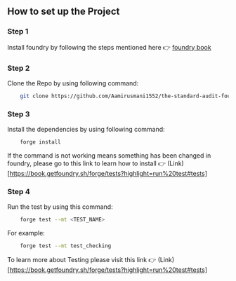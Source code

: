 ## How to set up the Project

### Step 1

Install foundry by following the steps mentioned here 👉 [foundry book](https://book.getfoundry.sh/getting-started/installation)

### Step 2

Clone the Repo by using following command:

```bash
    git clone https://github.com/Aamirusmani1552/the-standard-audit-foundry
```

### Step 3

Install the dependencies by using following command:

```bash
    forge install
```

If the command is not working means something has been changed in foundry, please go to this link to learn how to install 👉 (Link)[https://book.getfoundry.sh/forge/tests?highlight=run%20test#tests]

### Step 4

Run the test by using this command:

```bash
    forge test --mt <TEST_NAME>
```

For example:

```bash
    forge test --mt test_checking
```

To learn more about Testing please visit this link 👉 (Link)[https://book.getfoundry.sh/forge/tests?highlight=run%20test#tests]

